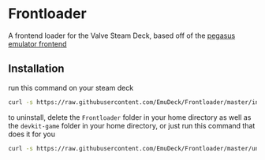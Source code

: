 # Frontloader

A frontend loader for the Valve Steam Deck, based off of the [pegasus emulator frontend](https://github.com/mmatyas/pegasus-frontend)

## Installation
run this command on your steam deck

```bash
curl -s https://raw.githubusercontent.com/EmuDeck/Frontloader/master/install.sh | bash
```

to uninstall, delete the `Frontloader` folder in your home directory as well as the `devkit-game` folder in your home directory,
or just run this command that does it for you

```bash
curl -s https://raw.githubusercontent.com/EmuDeck/Frontloader/master/uninstall.sh | bash
```